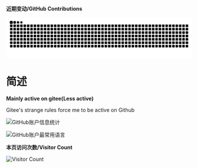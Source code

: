 **近期变动/GitHub Contributions**

<picture>
  <source media="(prefers-color-scheme: dark)" srcset="https://raw.githubusercontent.com/Ne-GH/Ne-GH/output/github-contribution-grid-snake-dark.svg" />
  <source media="(prefers-color-scheme: light)" srcset="https://raw.githubusercontent.com/Ne-GH/Ne-GH/output/github-contribution-grid-snake.svg" />
  <img alt="github-snake" src="https://raw.githubusercontent.com/Ne-GH/Ne-GH/output/github-contribution-grid-snake.svg" />
</picture> 

# 简述

**Mainly active on gitee(Less active)**

Gitee's strange rules force me to be active on Github

![GitHub账户信息统计](https://github-stats.ubrong.com/api?username=Ne-GH&show_icons=true)

![GitHub账户最常用语言](https://github-stats.ubrong.com/api/top-langs/?username=Ne-GH&layout=compact) 


**本页访问次数/Visitor Count**

![Visitor Count](https://profile-counter.glitch.me/ne-gh/count.svg)
<!---
Ne-GH/Ne-GH is a ✨ special ✨ repository because its `README.md` (this file) appears on your GitHub profile.
You can click the Preview link to take a look at your changes.
--->
